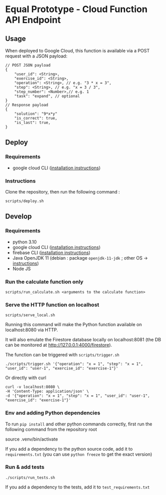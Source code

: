 # Equal Prototype - Cloud Function API Endpoint
## Usage
When deployed to Google Cloud, this function is available via a POST request with a JSON payload:

    // POST JSON payload
    {
        "user_id": <String>,
        "exercise_id": <String>,
	    "operation": <String>, // e.g. "3 * x = 3",
	    "step": <String>, // e.g. "x = 3 / 3",
        "step_number": <Number>,// e.g. 1
        "task": "expand", // optional
    }
    // Response payload
    {
        "solution": "9*x*y"
        "is_correct": true,
        "is_last": true,
    }


## Deploy
### Requirements
- google cloud CLI ([installation instructions](https://cloud.google.com/sdk/docs/install))
### Instructions
Clone the repository, then run the following command :

    scripts/deploy.sh

## Develop
### Requirements
- python 3.10
- google cloud CLI ([installation instructions](https://cloud.google.com/sdk/docs/install))
- firebase CLI ([installation instructions](https://firebase.google.com/docs/cli#setup_update_cli))
- Java OpenJDK 11 (debian : package `openjdk-11-jdk` ; other OS -> [instructions](https://openjdk.org/install/))
- Node JS

### Run the calculate function only

    scripts/run_calculate.sh <arguments to the calculate function>

### Serve the HTTP function on localhost

    scripts/serve_local.sh

Running this command will make the Python function available on localhost:8080 via HTTP.

It will also emulate the Firestore database locally on localhost:8081 (the DB can be monitored at http://127.0.0.1:4000/firestore).

The function can be triggered with `scripts/trigger.sh`

    ./scripts/trigger.sh '{"operation": "x = 1", "step": "x = 1", "user_id": "user-1", "exercise_id": "exercise-1"}'

Or directly with curl

    curl -v localhost:8080 \
    -H 'Content-Type: application/json' \
    -d '{"operation": "x = 1", "step": "x = 1", "user_id": "user-1", "exercise_id": "exercise-1"}'

### Env and adding Python dependencies

To run `pip install` and other python commands correctly, first run the following command from the repository root

  source .venv/bin/activate

If you add a dependency to the python source code, add it to `requirements.txt` (you can use `python freeze` to get the exact version)

### Run & add tests

    ./scripts/run_tests.sh

If you add a dependency to the tests, add it to `test_requirements.txt`


